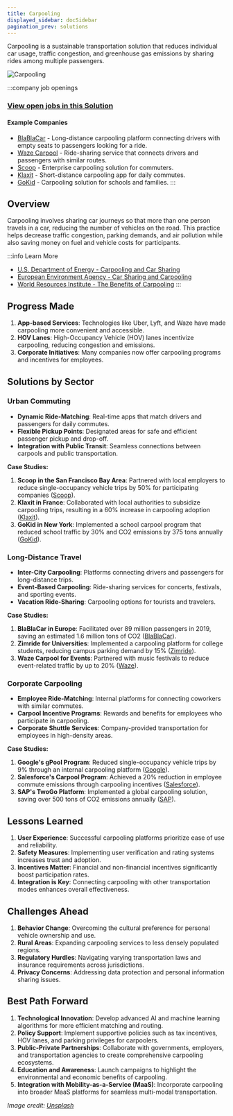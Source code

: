 ```yaml
---
title: Carpooling
displayed_sidebar: docSidebar
pagination_prev: solutions
---
```


Carpooling is a sustainable transportation solution that reduces individual car usage, traffic congestion, and greenhouse gas emissions by sharing rides among multiple passengers.

![Carpooling](../static/img/carpooling.png)

:::company job openings
### [View open jobs in this Solution](https://climatebase.org/jobs?l=&q=&drawdown_solutions=Carpooling)
#### Example Companies
- [BlaBlaCar](https://www.blablacar.com/) - Long-distance carpooling platform connecting drivers with empty seats to passengers looking for a ride.
- [Waze Carpool](https://www.waze.com/carpool/) - Ride-sharing service that connects drivers and passengers with similar routes.
- [Scoop](https://www.takescoop.com/) - Enterprise carpooling solution for commuters.
- [Klaxit](https://www.klaxit.com/) - Short-distance carpooling app for daily commutes.
- [GoKid](https://www.gokid.mobi/) - Carpooling solution for schools and families.
:::

## Overview

Carpooling involves sharing car journeys so that more than one person travels in a car, reducing the number of vehicles on the road. This practice helps decrease traffic congestion, parking demands, and air pollution while also saving money on fuel and vehicle costs for participants.

:::info Learn More
- [U.S. Department of Energy - Carpooling and Car Sharing](https://afdc.energy.gov/conserve/ridesharing.html)
- [European Environment Agency - Car Sharing and Carpooling](https://www.eea.europa.eu/publications/the-first-and-last-mile/car-sharing-and-carpooling)
- [World Resources Institute - The Benefits of Carpooling](https://www.wri.org/insights/benefits-carpooling-infographic)
:::

## Progress Made

1. **App-based Services**: Technologies like Uber, Lyft, and Waze have made carpooling more convenient and accessible.
2. **HOV Lanes**: High-Occupancy Vehicle (HOV) lanes incentivize carpooling, reducing congestion and emissions.
3. **Corporate Initiatives**: Many companies now offer carpooling programs and incentives for employees.

## Solutions by Sector

### Urban Commuting
- **Dynamic Ride-Matching**: Real-time apps that match drivers and passengers for daily commutes.
- **Flexible Pickup Points**: Designated areas for safe and efficient passenger pickup and drop-off.
- **Integration with Public Transit**: Seamless connections between carpools and public transportation.

**Case Studies:**
1. **Scoop in the San Francisco Bay Area**: Partnered with local employers to reduce single-occupancy vehicle trips by 50% for participating companies ([Scoop](https://www.takescoop.com/)).
2. **Klaxit in France**: Collaborated with local authorities to subsidize carpooling trips, resulting in a 60% increase in carpooling adoption ([Klaxit](https://www.klaxit.com/)).
3. **GoKid in New York**: Implemented a school carpool program that reduced school traffic by 30% and CO2 emissions by 375 tons annually ([GoKid](https://www.gokid.mobi/)).

### Long-Distance Travel
- **Inter-City Carpooling**: Platforms connecting drivers and passengers for long-distance trips.
- **Event-Based Carpooling**: Ride-sharing services for concerts, festivals, and sporting events.
- **Vacation Ride-Sharing**: Carpooling options for tourists and travelers.

**Case Studies:**
1. **BlaBlaCar in Europe**: Facilitated over 89 million passengers in 2019, saving an estimated 1.6 million tons of CO2 ([BlaBlaCar](https://www.blablacar.com/)).
2. **Zimride for Universities**: Implemented a carpooling platform for college students, reducing campus parking demand by 15% ([Zimride](https://www.zimride.com/)).
3. **Waze Carpool for Events**: Partnered with music festivals to reduce event-related traffic by up to 20% ([Waze](https://www.waze.com/carpool/)).

### Corporate Carpooling
- **Employee Ride-Matching**: Internal platforms for connecting coworkers with similar commutes.
- **Carpool Incentive Programs**: Rewards and benefits for employees who participate in carpooling.
- **Corporate Shuttle Services**: Company-provided transportation for employees in high-density areas.

**Case Studies:**
1. **Google's gPool Program**: Reduced single-occupancy vehicle trips by 9% through an internal carpooling platform ([Google](https://sustainability.google/progress/projects/carpool/)).
2. **Salesforce's Carpool Program**: Achieved a 20% reduction in employee commute emissions through carpooling incentives ([Salesforce](https://www.salesforce.com/company/sustainability/)).
3. **SAP's TwoGo Platform**: Implemented a global carpooling solution, saving over 500 tons of CO2 emissions annually ([SAP](https://www.sap.com/corporate/en/company/sustainability-csr.html)).

## Lessons Learned

1. **User Experience**: Successful carpooling platforms prioritize ease of use and reliability.
2. **Safety Measures**: Implementing user verification and rating systems increases trust and adoption.
3. **Incentives Matter**: Financial and non-financial incentives significantly boost participation rates.
4. **Integration is Key**: Connecting carpooling with other transportation modes enhances overall effectiveness.

## Challenges Ahead

1. **Behavior Change**: Overcoming the cultural preference for personal vehicle ownership and use.
2. **Rural Areas**: Expanding carpooling services to less densely populated regions.
3. **Regulatory Hurdles**: Navigating varying transportation laws and insurance requirements across jurisdictions.
4. **Privacy Concerns**: Addressing data protection and personal information sharing issues.

## Best Path Forward

1. **Technological Innovation**: Develop advanced AI and machine learning algorithms for more efficient matching and routing.
2. **Policy Support**: Implement supportive policies such as tax incentives, HOV lanes, and parking privileges for carpoolers.
3. **Public-Private Partnerships**: Collaborate with governments, employers, and transportation agencies to create comprehensive carpooling ecosystems.
4. **Education and Awareness**: Launch campaigns to highlight the environmental and economic benefits of carpooling.
5. **Integration with Mobility-as-a-Service (MaaS)**: Incorporate carpooling into broader MaaS platforms for seamless multi-modal transportation.

*Image credit: [Unsplash](https://unsplash.com/photos/carpooling)*
